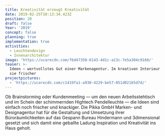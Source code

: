 ```yaml
---
title: Kreativität erzeugt Kreativität
date: 2019-02-25T10:13:34.423Z
position: 20
draft: false
Year: '2019'
concept: false
planning: true
implementation: true
activities:
  - Leuchtendesign
  - Innenarchitektur
image: 'https://ucarecdn.com/f6d47350-6143-4d1c-a13c-7e5a304c9160/'
teaser: >-
  Ideen — wertvollstes Gut einer Markenagentur. Im kreativen Interieur sprudeln
  sie frischer
projectpictures:
  - 'https://ucarecdn.com/c1419fa1-a930-4229-be57-051d02165d7d/'
---
```

Ob Brainstorming oder Kundenmeeting — um den neuen Arbeitsstehtisch und im Schein der schimmernden Hightech Pendelleuchte — die Ideen sind einfach noch frischer und knackiger. Die Pikka GmbH Marken- und Designagentur hat für die Gestaltung und Umsetzung ihrer Büroräumlichkeiten auf das Gespann Bureau Hindermann und 3dimensional gesetzt und sich damit eine geballte Ladung Inspiration und Kreativität ins Haus geholt.
